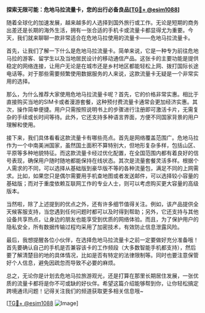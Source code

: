 **探索无限可能：危地马拉流量卡，您的出行必备良品[[TG💪+ @esim1088](https://t.me/s/esim1088)]**

随着全球化的加速发展，越来越多的人选择到国外旅行或工作。无论是短期的商务出差还是长期的海外生活，拥有一张合适的手机卡或流量卡都显得尤为重要。今天，我们就来聊聊一款非常适合在危地马拉使用的流量卡——危地马拉流量卡。

首先，让我们了解一下什么是危地马拉流量卡。简单来说，它是一种专为前往危地马拉的游客、留学生以及当地居民设计的移动通信产品。这张卡的主要功能是提供稳定的网络连接，让用户无论是在城市还是乡村地区都能轻松上网、拨打国际长途电话等。对于那些需要频繁使用数据服务的人来说，这款流量卡无疑是一个非常实用的选择。

那么，为什么推荐大家使用危地马拉流量卡呢？首先，它的价格非常实惠。相比于直接购买当地的SIM卡或者漫游套餐，这种预付费流量卡通常会更加经济实惠。其次，操作简单便捷。用户只需按照说明书上的步骤进行注册即可激活卡片，无需复杂的手续或长时间等待。此外，它还支持多种语言界面，方便不同国家背景的用户理解和使用。

接下来，我们具体看看这款流量卡有哪些亮点。首先是网络覆盖范围广。危地马拉作为一个中南美洲国家，虽然国土面积不算特别大，但地形复杂多样，包括山区、平原等多种地貌特征。而这款流量卡经过优化配置，在全国范围内都有着良好的信号表现，确保用户随时随地都能保持在线状态。其次是流量套餐灵活多样。根据个人需求的不同，可以选择从基础版到豪华版不等的各种流量包，满足不同的上网需求。比如，如果您只是偶尔需要用手机查地图或者发送邮件，可以选择较小容量的基础版；而对于重度依赖互联网工作的专业人士，则可以考虑购买更大容量的高级版本。

当然啦，除了上述提到的优点之外，还有许多细节值得关注。例如，该产品提供全天候客服支持，当您遇到任何问题时都可以及时得到帮助；另外，它还支持与其他设备共享热点，让身边的朋友也能享受到优质的网络体验。而且，为了保护用户的隐私安全，所有数据传输过程均采用了加密技术，有效防止信息泄露风险。

最后，我想提醒各位小伙伴，在选择危地马拉流量卡之前一定要做好充分准备哦！首先要确认自己的手机是否兼容该卡的工作频段（大多数智能手机都支持），然后要了解清楚目的地的具体情况，比如是否有特定的法律限制等。同时也要注意保管好个人信息，避免因疏忽而导致不必要的麻烦。

总之，无论你是计划去危地马拉旅游观光，还是打算在那里长期居住发展，一张优质的流量卡都将是你不可或缺的好伙伴。希望这篇介绍能够帮到你，让你轻松搞定跨境通讯问题！记得关注我们的频道获取更多相关信息哦~

[[TG💪+ @esim1088](https://t.me/s/esim1088) ![Image](https://i.postimg.cc/4NQfJmqS/Snipaste-2025-05-13-00-14-12.png)]